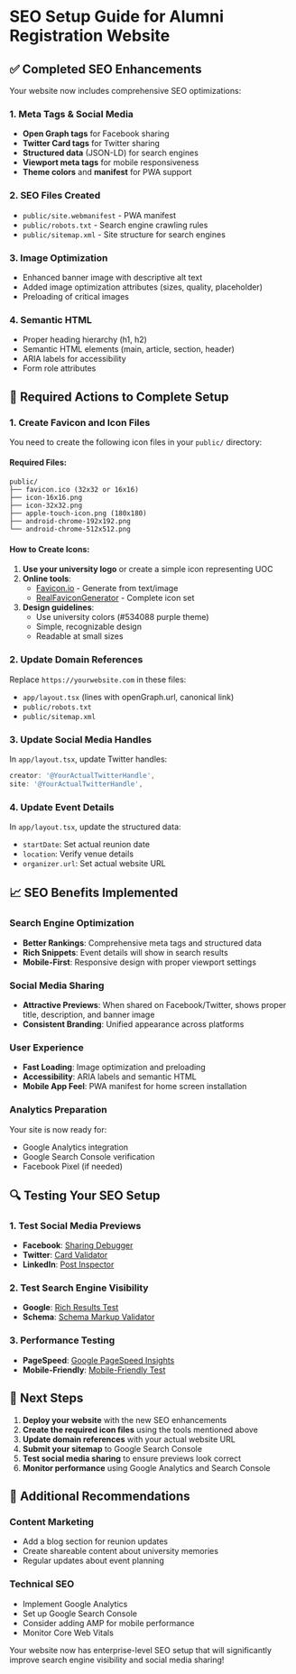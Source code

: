# SEO Setup Guide for Alumni Registration Website

## ✅ Completed SEO Enhancements

Your website now includes comprehensive SEO optimizations:

### 1. Meta Tags & Social Media
- **Open Graph tags** for Facebook sharing
- **Twitter Card tags** for Twitter sharing  
- **Structured data** (JSON-LD) for search engines
- **Viewport meta tags** for mobile responsiveness
- **Theme colors** and **manifest** for PWA support

### 2. SEO Files Created
- `public/site.webmanifest` - PWA manifest
- `public/robots.txt` - Search engine crawling rules
- `public/sitemap.xml` - Site structure for search engines

### 3. Image Optimization
- Enhanced banner image with descriptive alt text
- Added image optimization attributes (sizes, quality, placeholder)
- Preloading of critical images

### 4. Semantic HTML
- Proper heading hierarchy (h1, h2)
- Semantic HTML elements (main, article, section, header)
- ARIA labels for accessibility
- Form role attributes

## 🔧 Required Actions to Complete Setup

### 1. Create Favicon and Icon Files

You need to create the following icon files in your `public/` directory:

#### Required Files:
```
public/
├── favicon.ico (32x32 or 16x16)
├── icon-16x16.png
├── icon-32x32.png  
├── apple-touch-icon.png (180x180)
├── android-chrome-192x192.png
└── android-chrome-512x512.png
```

#### How to Create Icons:
1. **Use your university logo** or create a simple icon representing UOC
2. **Online tools**: 
   - [Favicon.io](https://favicon.io/) - Generate from text/image
   - [RealFaviconGenerator](https://realfavicongenerator.net/) - Complete icon set
3. **Design guidelines**:
   - Use university colors (#534088 purple theme)
   - Simple, recognizable design
   - Readable at small sizes

### 2. Update Domain References

Replace `https://yourwebsite.com` in these files:
- `app/layout.tsx` (lines with openGraph.url, canonical link)
- `public/robots.txt` 
- `public/sitemap.xml`

### 3. Update Social Media Handles

In `app/layout.tsx`, update Twitter handles:
```typescript
creator: '@YourActualTwitterHandle',
site: '@YourActualTwitterHandle',
```

### 4. Update Event Details

In `app/layout.tsx`, update the structured data:
- `startDate`: Set actual reunion date
- `location`: Verify venue details
- `organizer.url`: Set actual website URL

## 📈 SEO Benefits Implemented

### Search Engine Optimization
- **Better Rankings**: Comprehensive meta tags and structured data
- **Rich Snippets**: Event details will show in search results
- **Mobile-First**: Responsive design with proper viewport settings

### Social Media Sharing
- **Attractive Previews**: When shared on Facebook/Twitter, shows proper title, description, and banner image
- **Consistent Branding**: Unified appearance across platforms

### User Experience
- **Fast Loading**: Image optimization and preloading
- **Accessibility**: ARIA labels and semantic HTML
- **Mobile App Feel**: PWA manifest for home screen installation

### Analytics Preparation
Your site is now ready for:
- Google Analytics integration
- Google Search Console verification
- Facebook Pixel (if needed)

## 🔍 Testing Your SEO Setup

### 1. Test Social Media Previews
- **Facebook**: [Sharing Debugger](https://developers.facebook.com/tools/debug/)
- **Twitter**: [Card Validator](https://cards-dev.twitter.com/validator)
- **LinkedIn**: [Post Inspector](https://www.linkedin.com/post-inspector/)

### 2. Test Search Engine Visibility
- **Google**: [Rich Results Test](https://search.google.com/test/rich-results)
- **Schema**: [Schema Markup Validator](https://validator.schema.org/)

### 3. Performance Testing
- **PageSpeed**: [Google PageSpeed Insights](https://pagespeed.web.dev/)
- **Mobile-Friendly**: [Mobile-Friendly Test](https://search.google.com/test/mobile-friendly)

## 🚀 Next Steps

1. **Deploy your website** with the new SEO enhancements
2. **Create the required icon files** using the tools mentioned above
3. **Update domain references** with your actual website URL
4. **Submit your sitemap** to Google Search Console
5. **Test social media sharing** to ensure previews look correct
6. **Monitor performance** using Google Analytics and Search Console

## 📝 Additional Recommendations

### Content Marketing
- Add a blog section for reunion updates
- Create shareable content about university memories
- Regular updates about event planning

### Technical SEO
- Implement Google Analytics
- Set up Google Search Console  
- Consider adding AMP for mobile performance
- Monitor Core Web Vitals

Your website now has enterprise-level SEO setup that will significantly improve search engine visibility and social media sharing! 